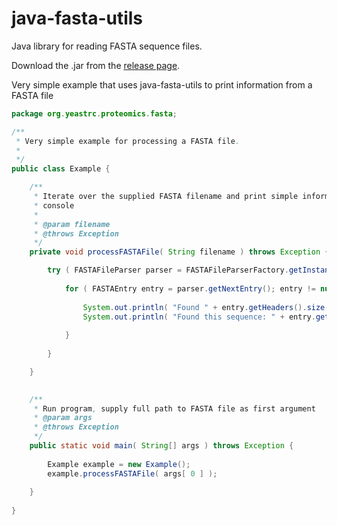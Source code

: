 # java-fasta-utils

Java library for reading FASTA sequence files.

Download the .jar from the [release page](https://github.com/yeastrc/java-fasta-utils/releases).

Very simple example that uses java-fasta-utils to print information from a FASTA file

```java
package org.yeastrc.proteomics.fasta;

/**
 * Very simple example for processing a FASTA file.
 *
 */
public class Example {

	/**
	 * Iterate over the supplied FASTA filename and print simple information to
	 * console
	 * 
	 * @param filename
	 * @throws Exception
	 */
	private void processFASTAFile( String filename ) throws Exception {

		try ( FASTAFileParser parser = FASTAFileParserFactory.getInstance().getFASTAFileParser(  new File( filename ) ) ) {
		
			for ( FASTAEntry entry = parser.getNextEntry(); entry != null; entry = parser.getNextEntry() ) {		
		
				System.out.println( "Found " + entry.getHeaders().size() + " headers for this FASTA entry." );
				System.out.println( "Found this sequence: " + entry.getSequence() );		
		
			}
		
		}

	}
	

	/**
	 * Run program, supply full path to FASTA file as first argument
	 * @param args
	 * @throws Exception
	 */
	public static void main( String[] args ) throws Exception {
		
		Example example = new Example();
		example.processFASTAFile( args[ 0 ] );
		
	}
	
}

```

